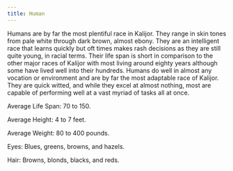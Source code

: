```yaml
---
title: Human
---
```


Humans are by far the most plentiful race in Kalijor. They range in skin tones from pale white through dark brown, almost ebony. They are an intelligent race that learns quickly but oft times makes rash decisions as they are still quite young, in racial terms. Their life span is short in comparison to the other major races of Kalijor with most living around eighty years although some have lived well into their hundreds. Humans do well in almost any vocation or environment and are by far the most adaptable race of Kalijor. They are quick witted, and while they excel at almost nothing, most are capable of performing well at a vast myriad of tasks all at once.

Average Life Span: 70 to 150.

Average Height: 4 to 7 feet.

Average Weight: 80 to 400 pounds.

Eyes: Blues, greens, browns, and hazels.

Hair: Browns, blonds, blacks, and reds.
